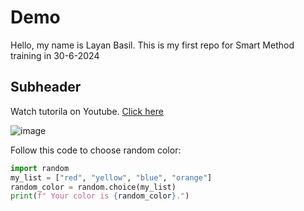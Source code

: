 # Demo 

Hello, my name is Layan Basil. This is my first repo for Smart Method training in 30-6-2024
## Subheader

Watch tutorila on Youtube. [Click here](https://www.youtube.com/watch?v=RGOj5yH7evk&t=1642s)


![image](https://github.com/Layan002/demo-repo/assets/107956591/0b512996-6623-44e0-a83f-23e28905a2da)




Follow this code to choose random color:

```python 
import random
my_list = ["red", "yellow", "blue", "orange"]
random_color = random.choice(my_list)
print(f" Your color is {random_color}.")
```


